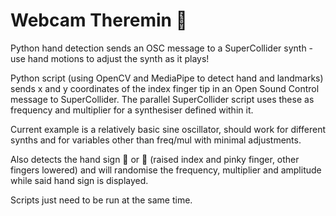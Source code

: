 # Webcam Theremin 🎵
Python hand detection sends an OSC message to a SuperCollider synth - use hand motions to adjust the synth as it plays!

Python script (using OpenCV and MediaPipe to detect hand and landmarks) sends x and y coordinates of the index finger tip in an Open Sound Control message to SuperCollider. The parallel SuperCollider script uses these as frequency and multiplier for a synthesiser defined within it. 

Current example is a relatively basic sine oscillator, should work for different synths and for variables other than freq/mul with minimal adjustments.

Also detects the hand sign 🤘 or 🤟 (raised index and pinky finger, other fingers lowered) and will randomise the frequency, multiplier and amplitude while said hand sign is displayed.

Scripts just need to be run at the same time.
